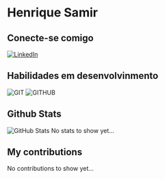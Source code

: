 # Henrique Samir

## Conecte-se comigo
[![LinkedIn](https://img.shields.io/badge/LinkedIn-fff?style=for-the-badge&logo=linkedin&logoColor=000)](https://www.linkedin.com/in/henrique-samir-736750231/)

## Habilidades em desenvolvinmento
![GIT](https://img.shields.io/badge/GIT-fff?style=for-the-badge&logo=git)
![GITHUB](https://img.shields.io/badge/github-000?style=for-the-badge&logo=github)

## Github Stats
![GitHub Stats](https://github-readme-stats.vercel.app/api?username=henriquesamir&theme=transparent&bg_color=fff&border_color=30A3DC&show_icons=true&icon_color=30A3DC&title_color=E94D5F&text_color=000&hide_title=true&hide=stars)
No stats to show yet...

## My contributions

No contributions to show yet...
